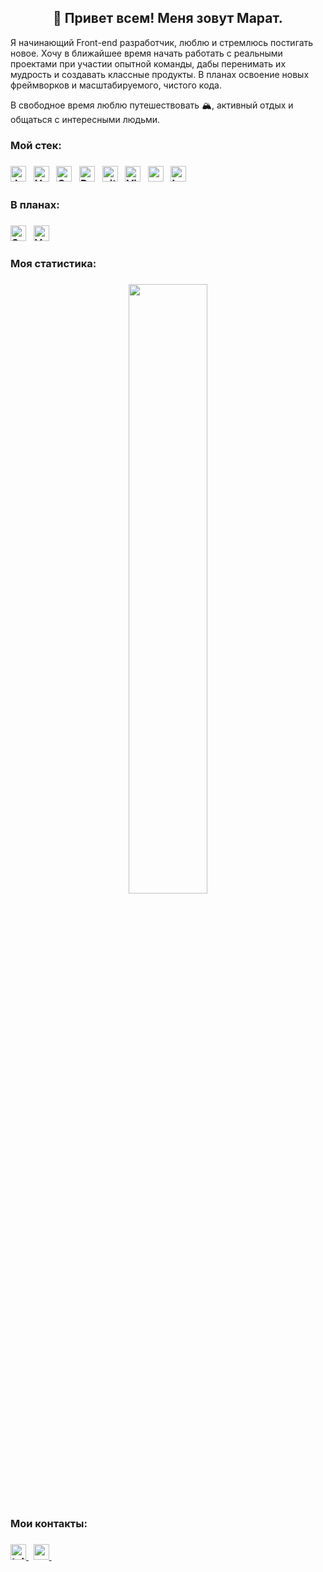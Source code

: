 <h2 align="center">👋 Привет всем! Меня зовут Марат.</h2>

Я начинающий Front-end разработчик, люблю и стремлюсь постигать новое.
Хочу в ближайшее время начать работать с реальными проектами при участии опытной команды, дабы перенимать их мудрость и создавать классные продукты.
В планах освоение новых фреймворков и масштабируемого, чистого кода. 

В свободное время люблю путешествовать 🏔, активный отдых и общаться с интересными людьми.
<h3>Мой стек:<h3>
<img src="https://img.shields.io/badge/JavaScript-282C34?logo=javascript&logoColor=F7DF1E" alt="JavaScript logo" title="JavaScript" height="25" /> 
&nbsp;
<img src="https://img.shields.io/badge/HTML5-282C34?logo=html5&logoColor=E34F26" alt="HTML5 logo" title="HTML5" height="25" />
&nbsp;
<img src="https://img.shields.io/badge/CSS3-282C34?logo=css3&logoColor=1572B6" alt="CSS3 logo" title="CSS3" height="25" />
&nbsp;
<img src="https://img.shields.io/badge/React-282C34?logo=react&logoColor=61DAFB" alt="React logo" title="React Native" height="25" />
&nbsp;
<img src="https://img.shields.io/badge/git-282C34?logo=git&logoColor=F05032" alt="git logo" title="git" height="25" />
&nbsp;
<img src="https://img.shields.io/badge/VS%20Code-282C34?logo=visual-studio-code&logoColor=007ACC" alt="Visual Studio Code logo" title="Visual Studio Code" height="25" />
&nbsp;
<img src="https://img.shields.io/badge/webpack-282C34?logo=webpack&logoColor=61DAFB" alt="webpack logo" title="webpack" height="25" />
&nbsp;
<img src="https://img.shields.io/badge/babel-282C34?logo=babel&logoColor=F7DF1E" alt="babel logo" title="babel" height="25" />
&nbsp;

<h3>В планах:<h3>
<img src="https://img.shields.io/badge/Sass-282C34?logo=sass&logoColor=CC6699" alt="Sass logo" title="Sass" height="25" />
&nbsp;
<img src="https://img.shields.io/badge/Vue.js-282C34?logo=Vue.js&logoColor=47A248" alt="Vue logo" title="Vue" height="25" />
&nbsp;

<h3>Моя статистика:<h3>
<p align="center">
    <img height="50%" width="auto" src ="https://github-readme-stats.vercel.app/api/top-langs/?username=kanapinm&layout=compact&hide_border=true&theme=darcula&bg_color=00000000&langs_count=6&hide=jupyter&exclude_repo=Pacman-AI">
</p>

<h3>Мои контакты:<h3>
    <a href="https://t.me/KanapinM" title="Связаться в Telegram">
    <img src="https://img.shields.io/badge/@KanapinM-ffffff?logo=Telegram&logoColor=229ED9" alt="telegram" title="telegram @KanapinM" height="25" />
    </a>
&nbsp;
    <a href="mailto:kanapinmarat@yandex.ru" title="Связаться по почте">
    <img src="https://img.shields.io/badge/kanapinmarat@yandex.ru-ffffff?logo=usps&logoColor=ff0000" alt="mail kanapinmarat@yandex.ru" title="mail" height="25" />
    </a>
&nbsp;
